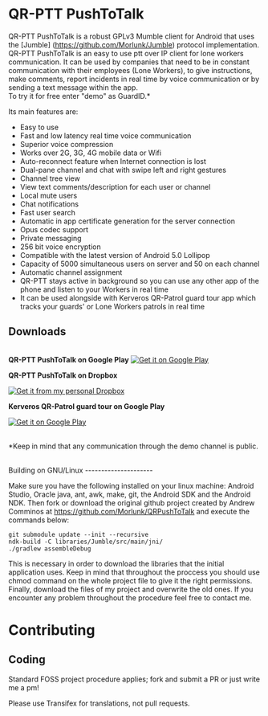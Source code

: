 QR-PTT PushToTalk
=======

QR-PTT PushToTalk is a robust GPLv3 Mumble client for Android that uses the [Jumble] (https://github.com/Morlunk/Jumble) protocol implementation. <br/>QR-PTT PushToTalk is an easy to use ptt over IP client for lone workers communication. It can be used by companies that need to be in constant communication with their employees (Lone Workers), to give instructions, make comments, report incidents in real time by voice communication or by sending a text message within the app.
<br/>To try it for free enter "demo" as GuardID.*

Its main features are:
- Easy to use
- Fast and low latency real time voice communication
- Superior voice compression
- Works over 2G, 3G, 4G mobile data or Wifi
- Auto-reconnect feature when Internet connection is lost
- Dual-pane channel and chat with swipe left and right gestures
- Channel tree view
- View text comments/description for each user or channel
- Local mute users
- Chat notifications
- Fast user search
- Automatic in app certificate generation for the server connection
- Opus codec support
- Private messaging
- 256 bit voice encryption
- Compatible with the latest version of Android 5.0 Lollipop
- Capacity of 5000 simultaneous users on server and 50 on each channel
- Automatic channel assignment
- QR-PTT stays active in background so you can use any other app of the phone and 
listen to your Workers in real time
- It can be used alongside with Kerveros QR-Patrol guard tour app which tracks your guards' or Lone Workers patrols in real time 

Downloads
---------------------
<br />
<strong>QR-PTT PushToTalk on Google Play</strong>

<a href="https://play.google.com/store/apps/details?id=com.terracom.qrpttbeta.free&hl=en">
  <img alt="Get it on Google Play" src="https://developer.android.com/images/brand/en_generic_rgb_wo_45.png" />
</a>

<br />


<strong>QR-PTT PushToTalk on Dropbox </strong>

<a href="https://dl.dropboxusercontent.com/u/25024443/QRPushToTalk.apk">
  <img alt="Get it from my personal Dropbox" src="https://cf.dropboxstatic.com/static/images/index/logo-vflme-Gvg.png" />
</a>

<br/>

<strong>Kerveros QR-Patrol guard tour on Google Play</strong><br/>

<a href="https://play.google.com/store/apps/details?id=com.terracom.gr.kerverosqrpatrol">
  <img alt="Get it on Google Play" src="https://developer.android.com/images/brand/en_generic_rgb_wo_45.png" />
</a>  
<br/><br/>

*Keep in mind that any communication through the demo channel is public. 


<br/>
Building on GNU/Linux
---------------------

Make sure you have the following installed on your linux machine: Android Studio, Oracle java,
ant, awk, make, git, the Android SDK and the Android NDK. Then fork or download the original github project created by Andrew Comminos at https://github.com/Morlunk/QRPushToTalk and execute the commands below:

    git submodule update --init --recursive
    ndk-build -C libraries/Jumble/src/main/jni/
    ./gradlew assembleDebug

This is necessary in order to download the libraries that the initial application uses.
Keep in mind that throughout the proccess you should use chmod command on the whole project file
to give it the right permissions. Finally, download the files of my project and overwrite the old
ones. If you encounter any problem throughout the procedure feel free to contact me.


Contributing	
============

Coding
------

Standard FOSS project procedure applies; fork and submit a PR or just write me a pm!

Please use Transifex for translations, not pull requests.
